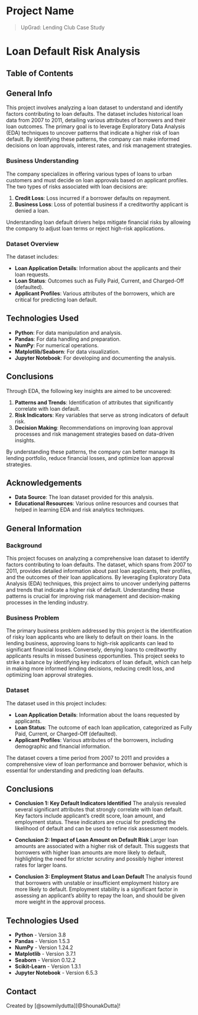 # Project Name
> UpGrad: Lending Club Case Study


# Loan Default Risk Analysis

## Table of Contents

## General Info
This project involves analyzing a loan dataset to understand and identify factors contributing to loan defaults. The dataset includes historical loan data from 2007 to 2011, detailing various attributes of borrowers and their loan outcomes. The primary goal is to leverage Exploratory Data Analysis (EDA) techniques to uncover patterns that indicate a higher risk of loan default. By identifying these patterns, the company can make informed decisions on loan approvals, interest rates, and risk management strategies.

### Business Understanding
The company specializes in offering various types of loans to urban customers and must decide on loan approvals based on applicant profiles. The two types of risks associated with loan decisions are:
1. **Credit Loss**: Loss incurred if a borrower defaults on repayment.
2. **Business Loss**: Loss of potential business if a creditworthy applicant is denied a loan.

Understanding loan default drivers helps mitigate financial risks by allowing the company to adjust loan terms or reject high-risk applications.

### Dataset Overview
The dataset includes:
- **Loan Application Details**: Information about the applicants and their loan requests.
- **Loan Status**: Outcomes such as Fully Paid, Current, and Charged-Off (defaulted).
- **Applicant Profiles**: Various attributes of the borrowers, which are critical for predicting loan default.

## Technologies Used
- **Python**: For data manipulation and analysis.
- **Pandas**: For data handling and preparation.
- **NumPy**: For numerical operations.
- **Matplotlib/Seaborn**: For data visualization.
- **Jupyter Notebook**: For developing and documenting the analysis.

## Conclusions
Through EDA, the following key insights are aimed to be uncovered:
1. **Patterns and Trends**: Identification of attributes that significantly correlate with loan default.
2. **Risk Indicators**: Key variables that serve as strong indicators of default risk.
3. **Decision Making**: Recommendations on improving loan approval processes and risk management strategies based on data-driven insights.

By understanding these patterns, the company can better manage its lending portfolio, reduce financial losses, and optimize loan approval strategies.

## Acknowledgements
- **Data Source**: The loan dataset provided for this analysis.
- **Educational Resources**: Various online resources and courses that helped in learning EDA and risk analytics techniques.


<!-- You can include any other section that is pertinent to your problem -->
## General Information

### Background
This project focuses on analyzing a comprehensive loan dataset to identify factors contributing to loan defaults. The dataset, which spans from 2007 to 2011, provides detailed information about past loan applicants, their profiles, and the outcomes of their loan applications. By leveraging Exploratory Data Analysis (EDA) techniques, this project aims to uncover underlying patterns and trends that indicate a higher risk of default. Understanding these patterns is crucial for improving risk management and decision-making processes in the lending industry.

### Business Problem
The primary business problem addressed by this project is the identification of risky loan applicants who are likely to default on their loans. In the lending business, approving loans to high-risk applicants can lead to significant financial losses. Conversely, denying loans to creditworthy applicants results in missed business opportunities. This project seeks to strike a balance by identifying key indicators of loan default, which can help in making more informed lending decisions, reducing credit loss, and optimizing loan approval strategies.

### Dataset
The dataset used in this project includes:
- **Loan Application Details**: Information about the loans requested by applicants.
- **Loan Status**: The outcome of each loan application, categorized as Fully Paid, Current, or Charged-Off (defaulted).
- **Applicant Profiles**: Various attributes of the borrowers, including demographic and financial information.

The dataset covers a time period from 2007 to 2011 and provides a comprehensive view of loan performance and borrower behavior, which is essential for understanding and predicting loan defaults.

## Conclusions

- **Conclusion 1: Key Default Indicators Identified**
  The analysis revealed several significant attributes that strongly correlate with loan default. Key factors include applicant’s credit score, loan amount, and employment status. These indicators are crucial for predicting the likelihood of default and can be used to refine risk assessment models.

- **Conclusion 2: Impact of Loan Amount on Default Risk**
  Larger loan amounts are associated with a higher risk of default. This suggests that borrowers with higher loan amounts are more likely to default, highlighting the need for stricter scrutiny and possibly higher interest rates for larger loans.

- **Conclusion 3: Employment Status and Loan Default**
  The analysis found that borrowers with unstable or insufficient employment history are more likely to default. Employment stability is a significant factor in assessing an applicant’s ability to repay the loan, and should be given more weight in the approval process.



<!-- You don't have to answer all the questions - just the ones relevant to your project. -->


## Technologies Used

- **Python** - Version 3.8
- **Pandas** - Version 1.5.3
- **NumPy** - Version 1.24.2
- **Matplotlib** - Version 3.7.1
- **Seaborn** - Version 0.12.2
- **Scikit-Learn** - Version 1.3.1
- **Jupyter Notebook** - Version 6.5.3

<!-- As the libraries versions keep on changing, it is recommended to mention the version of library used in this project -->


## Contact
Created by [@sowmilydutta][@ShounakDutta]!
